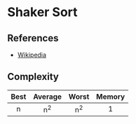 # Shaker Sort

## References

- [Wikipedia](https://en.wikipedia.org/wiki/Cocktail_shaker_sort)

## Complexity

| Best |    Average    |     Worst     | Memory |
| :--: | :-----------: | :-----------: | :----: |
|  n   | n<sup>2</sup> | n<sup>2</sup> |   1    |
